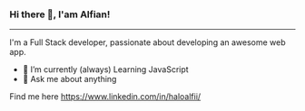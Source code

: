 ### Hi there 👋, I'am Alfian!
<hr>
I'm a Full Stack developer, passionate about developing an
awesome web app.

- 🌱 I’m currently (always) Learning JavaScript
- 💬 Ask me about anything


Find me here https://www.linkedin.com/in/haloalfii/

<!--
**haloalfii/haloalfii** is a ✨ _special_ ✨ repository because its `README.md` (this file) appears on your GitHub profile.

Here are some ideas to get you started:

- 🔭 I’m currently working on ...
- 🌱 I’m currently learning Laravel
- 👯 I’m looking to collaborate on ...
- 🤔 I’m looking for help with ...
- 💬 Ask me about ...
- 📫 How to reach me: ...
- 😄 Pronouns: ...
- ⚡ Fun fact: ...
-->
